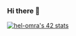 ### Hi there 👋
[![hel-omra's 42 stats](https://badge.mediaplus.ma/greenbinary/hel-omra)](https://github.com/oakoudad/badge42)
<!--
**Sabona-69/Sabona-69** is a ✨ _special_ ✨ repository because its `README.md` (this file) appears on your GitHub profile.

Here are some ideas to get you started:

- 🔭 I’m currently working on ...
- 🌱 I’m currently learning ...
- 👯 I’m looking to collaborate on ...
- 🤔 I’m looking for help with ...
- 💬 Ask me about ...
- 📫 How to reach me: ...
- 😄 Pronouns: ...
- ⚡ Fun fact: ...
-->
